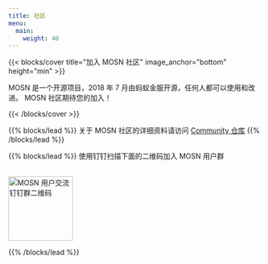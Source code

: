 ```yaml
---
title: 社区
menu:
  main:
    weight: 40
---
```


{{< blocks/cover title="加入 MOSN 社区" image_anchor="bottom" height="min" >}}

<p class="lead mt-5">
MOSN 是一个开源项目，2018 年 7 月由蚂蚁金服开源，任何人都可以使用和改进。 MOSN 社区期待您的加入！
</p>

{{< /blocks/cover >}}

{{% blocks/lead  %}}
关于 MOSN 社区的详细资料请访问 <a href="https://github.com/mosn/community">Community 仓库</a>
{{% /blocks/lead %}}

{{% blocks/lead  %}}
使用钉钉扫描下面的二维码加入 MOSN 用户群

</br>

<img alt="MOSN 用户交流钉钉群二维码" src="https://gw.alipayobjects.com/mdn/rms_91f3e6/afts/img/A*NyEzRp3Xq28AAAAAAAAAAABkARQnAQ"  width="128px" />

{{% /blocks/lead %}}
